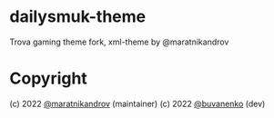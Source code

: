 # dailysmuk-theme
Trova gaming theme fork, xml-theme by @maratnikandrov

# Copyright
(c) 2022 [@maratnikandrov](https://github.com/maratnikandrov) (maintainer)
(c) 2022 [@buvanenko](https://github.com/buvanenko) (dev)
